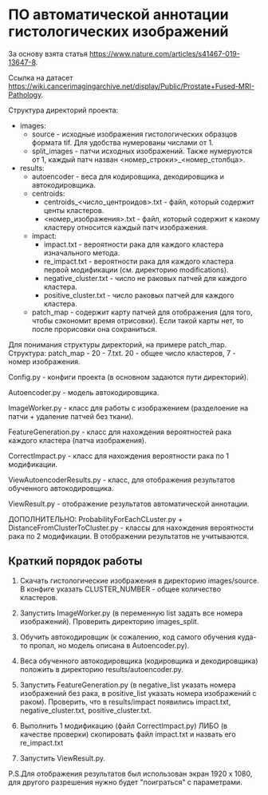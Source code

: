 # ПО автоматической аннотации гистологических изображений

За основу взята статья https://www.nature.com/articles/s41467-019-13647-8.

Ссылка на датасет https://wiki.cancerimagingarchive.net/display/Public/Prostate+Fused-MRI-Pathology.

Структура директорий проекта:

- images: 
  - source - исходные изображения гистологических образцов формата tif. Для удобства нумерованы числами от 1.
  - split_images - патчи исходных изображений. Также нумеруются от 1, каждый патч назван <номер_строки>_<номер_столбца>.
- results:
  -  autoencoder - веса для кодировщика, декодировщика и автокодировщика.
  -  centroids:
     - centroids_<число_центроидов>.txt - файл, который содержит центы кластеров.
     - <номер_изображения>.txt - файл, который содержит к какому кластеру относится каждый патч изображения. 
  - impact:
    - impact.txt - вероятности рака для каждого кластера изначального метода.
    - re_impact.txt -  вероятности рака для каждого кластера первой модификации (см. директорию modifications). 
    - negative_cluster.txt - число не раковых патчей для каждого кластера.
    - positive_cluster.txt - число раковых патчей для каждого кластера.
  - patch_map - содержит карту патчей для отображения (для того, чтобы сэкономит время отрисовки). Если такой карты нет, то после прорисовки она сохраниться.
    
Для понимания структуры директорий, на примере patch_map. Структура: patch_map - 20 - 7.txt. 20 - общее число кластеров, 7 - номер изображения.

Config.py - конфиги проекта (в основном задаются пути директорий).

Autoencoder.py - модель автокодировщика.

ImageWorker.py - класс для работы с изображением (разделоение на патчи + удаление патчей без ткани).

FeatureGeneration.py - класс для нахождения вероятностей рака каждого кластера (патча изображения).

CorrectImpact.py - класс для нахождения вероятности рака по 1 модификации.

ViewAutoencoderResults.py - класс, для отображения результатов обученного автокодировщика.

ViewResult.py - отображение результатов автоматической аннотации.

ДОПОЛНИТЕЛЬНО: ProbabilityForEachCLuster.py + DistanceFromClusterToCluster.py - классы для нахождения вероятности рака по 2 модификации. В отображении результатов не учитываются.

## Краткий порядок работы

1. Скачать гистологические изображения в директорию images/source. В конфиге указать CLUSTER_NUMBER - общее количество кластеров.

2. Запустить ImageWorker.py (в переменную list задать все номера изображений). Проверить директорию images_split.

3. Обучить автокодировщик (к сожалению, код самого обучения куда-то пропал, но модель описана в Autoencoder.py).

4. Веса обученного автокодировщика (кодировщика и декодировщика) положить в директорию results/autoencoder.py.

5. Запустить FeatureGeneration.py (в negative_list указать номера изображений без рака, в positive_list указать номера изображений с раком). Проверить, что в results/impact появились impact.txt, negative_cluster.txt, positive_cluster.txt.

6. Выполнить 1 модификацию (файл CorrectImpact.py) ЛИБО (в качестве проверки) скопировать файл impact.txt и назвать его re_impact.txt

7. Запустить ViewResult.py. 

P.S.Для отображения результатов был использован экран 1920 x 1080, для другого разрешения нужно будет "поиграться" с параметрами.